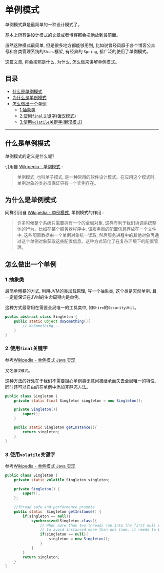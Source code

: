 # 单例模式


单例模式算是最简单的一种设计模式了。


基本上所有讲设计模式的文章或者博客都会把他放到最前面。


虽然这种模式最简单, 但是很多地方都能够用到, 比如说曾经风靡于各个博客公众号和各类管理系统的`Shiro`框架, 有经典的 `Spring`, 都广泛的使用了单例模式。


这篇文章, 将会按照是什么, 为什么, 怎么做来讲解单例模式。


## 目录


* [什么是单例模式](#什么是单例模式)
* [为什么是单例模式](#为什么是单例模式)
* [怎么做出一个单例](#怎么做出一个单例)
  * [1.抽象类](#1.抽象类)
  * [2.使用`final`关键字(饿汉模式)][2]
  * [3.使用`volatile`关键字(懒汉模式)][3]


---


## 什么是单例模式


单例模式的定义是什么呢?


引用自 [Wikipedia - 单例模式](https://zh.wikipedia.org/wiki/%E5%8D%95%E4%BE%8B%E6%A8%A1%E5%BC%8F) :


> 单例模式, 也叫单子模式, 是一种常用的软件设计模式。在应用这个模式时, 单例对象的类必须保证只有一个实例存在。


## 为什么是单例模式


同样引用自 [Wikipedia - 单例模式](https://zh.wikipedia.org/wiki/%E5%8D%95%E4%BE%8B%E6%A8%A1%E5%BC%8F), 单例模式的作用 :


> 许多时候整个系统只需要拥有一个的全局对象, 这样有利于我们协调系统整体的行为。比如在某个服务器程序中, 该服务器的配置信息存放在一个文件中, 这些配置数据由一个单例对象统一读取, 然后服务进程中的其他对象再通过这个单例对象获取这些配置信息。这种方式简化了在复杂环境下的配置管理。


## 怎么做出一个单例


### 1.抽象类


最简单粗暴的方式, 利用JVM的类加载原理, 写一个抽象类, 这个类是天然单例, 且一定能保证在JVM的生命周期内是单例。


这种方式最常用在需要全局唯一的工具类中, 如`Shiro`的`SecurityUtil`。


```java
public abstract class Singleton {
    public static Object doSomething(){
        // doSomething...
    }
}
```


### 2.使用`final`关键字
[2]: #2.使用`final`关键字


参考[Wikipedia - 单例模式 Java 实现](https://zh.wikipedia.org/wiki/%E5%8D%95%E4%BE%8B%E6%A8%A1%E5%BC%8F#Java)


又名`饿汉模式`。


这种方法的好处在于我们不需要担心单例类无意间被继承而失去全局唯一的特性, 同时还可以自由的在单例中添加非静态方法。


```java
public class Singleton {
    private static final Singleton singleton = new Singleton();

    private Singleton(){
        super();
    }

    public static Singleton getInstance(){
        return singleton;
    }
}
```


### 3.使用`volatile`关键字
[3]: #3.使用`volatile`关键字


参考[Wikipedia - 单例模式 Java 实现](https://zh.wikipedia.org/wiki/%E5%8D%95%E4%BE%8B%E6%A8%A1%E5%BC%8F#Java)


```java
public class Singleton {
    private static volatile Singleton singleton;
    
    private Singleton() {
        super();
    };
    
    //Thread safe and performance promote 
    public static  Singleton getInstance() {
        if(singleton == null){
            synchronized(Singleton.class){
                // When more than two threads run into the first null check same time, 
                // to avoid instanced more than one time, it needs to be checked again.
                if(singleton == null){ 
                    singleton = new Singleton();
                }
            }
        }
        return singleton;
    }
}
```

